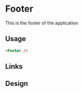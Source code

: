 # Footer

This is the footer of the application

## Usage

```html
<Footer />
```

## Links

## Design
